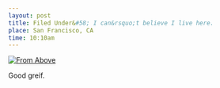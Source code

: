 ```yaml
---
layout: post
title: Filed Under&#58; I can&rsquo;t believe I live here.
place: San Francisco, CA
time: 10:10am
---
```


<a data-flickr-embed="true" href="https://www.flickr.com/photos/kitkit201/16739293747" title="From Above by Wilson Lam, on Flickr"><img src="https://farm8.staticflickr.com/7655/16739293747_6eb8986bdc_c.jpg" alt="From Above"></a><script async src="//widgets.flickr.com/embedr/embedr.js" charset="utf-8"></script>

Good greif.